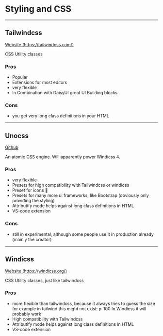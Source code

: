 # Styling and CSS

---

## Tailwindcss

[Website (https://tailwindcss.com/)](https://tailwindcss.com/)

CSS Utility classes

### Pros

-   Popular
-   Extensions for most editors
-   very flexible
-   In Combination with DaisyUI great UI Building blocks

### Cons

-   you get very long class definitions in your HTML

---

## Unocss

[Github](https://github.com/unocss/unocss)

An atomic CSS engine. Will apparently power Windicss 4.

### Pros

-   very flexible
-   Presets for high compatibility with Tailwindcss or windicss
-   Preset for icons 🤯
-   Presets for many more ui frameworks, like Bootstrap (obviously only providing the styling)
-   Attributify mode helps against long class definitions in HTML
-   VS-code extension

### Cons

-   still in experimental, although some people use it in production already (mainly the creator)

---

## Windicss

[Website (https://windicss.org/)](https://windicss.org/)

CSS Utility classes, just like tailwindcss

### Pros

-   more flexible than tailwindcss, because it always tries to guess the size
    for example in tailwind this might not exist: p-100
    In Windicss it will probably work
-   High compatibility with Tailwindcss
-   Attributify mode helps against long class definitions in HTML
-   VS-code extension
